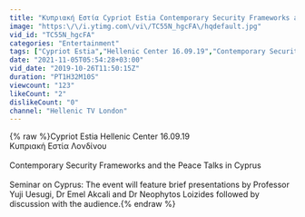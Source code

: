 ```yaml
---
title: "Κυπριακή Εστία Cypriot Estia Contemporary Security Frameworks and the Peace Talks in Cyprus 16.09.19"
image: "https:\/\/i.ytimg.com\/vi\/TC55N_hgcFA\/hqdefault.jpg"
vid_id: "TC55N_hgcFA"
categories: "Entertainment"
tags: ["Cypriot Estia","Hellenic Center 16.09.19","Contemporary Security Frameworks and the Peace Talks in Cyprus"]
date: "2021-11-05T05:54:28+03:00"
vid_date: "2019-10-26T11:50:15Z"
duration: "PT1H32M10S"
viewcount: "123"
likeCount: "2"
dislikeCount: "0"
channel: "Hellenic TV London"
---
```

{% raw %}Cypriot Estia Hellenic Center 16.09.19<br />Κυπριακή Εστία Λονδίνου<br /><br />Contemporary Security Frameworks and the Peace Talks in Cyprus<br /><br />Seminar on Cyprus: The event will feature brief presentations by Professor Yuji Uesugi, Dr Emel Akcali and Dr Neophytos Loizides followed by discussion with the audience.{% endraw %}
